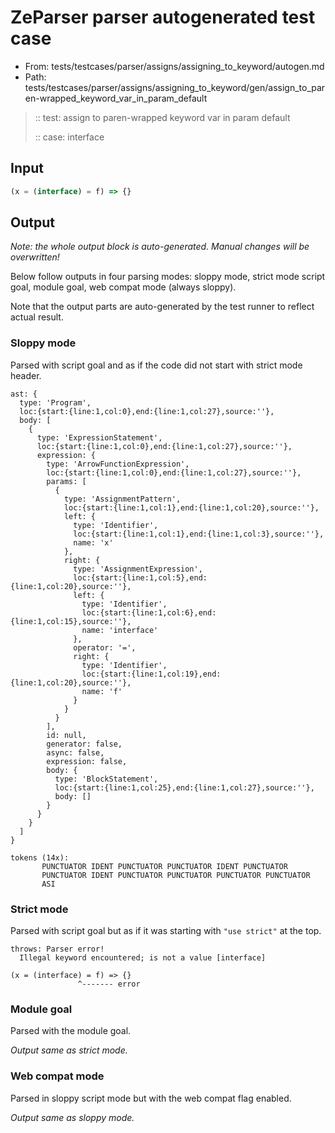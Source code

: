 # ZeParser parser autogenerated test case

- From: tests/testcases/parser/assigns/assigning_to_keyword/autogen.md
- Path: tests/testcases/parser/assigns/assigning_to_keyword/gen/assign_to_paren-wrapped_keyword_var_in_param_default

> :: test: assign to paren-wrapped keyword var in param default
>
> :: case: interface

## Input


`````js
(x = (interface) = f) => {}
`````

## Output

_Note: the whole output block is auto-generated. Manual changes will be overwritten!_

Below follow outputs in four parsing modes: sloppy mode, strict mode script goal, module goal, web compat mode (always sloppy).

Note that the output parts are auto-generated by the test runner to reflect actual result.

### Sloppy mode

Parsed with script goal and as if the code did not start with strict mode header.

`````
ast: {
  type: 'Program',
  loc:{start:{line:1,col:0},end:{line:1,col:27},source:''},
  body: [
    {
      type: 'ExpressionStatement',
      loc:{start:{line:1,col:0},end:{line:1,col:27},source:''},
      expression: {
        type: 'ArrowFunctionExpression',
        loc:{start:{line:1,col:0},end:{line:1,col:27},source:''},
        params: [
          {
            type: 'AssignmentPattern',
            loc:{start:{line:1,col:1},end:{line:1,col:20},source:''},
            left: {
              type: 'Identifier',
              loc:{start:{line:1,col:1},end:{line:1,col:3},source:''},
              name: 'x'
            },
            right: {
              type: 'AssignmentExpression',
              loc:{start:{line:1,col:5},end:{line:1,col:20},source:''},
              left: {
                type: 'Identifier',
                loc:{start:{line:1,col:6},end:{line:1,col:15},source:''},
                name: 'interface'
              },
              operator: '=',
              right: {
                type: 'Identifier',
                loc:{start:{line:1,col:19},end:{line:1,col:20},source:''},
                name: 'f'
              }
            }
          }
        ],
        id: null,
        generator: false,
        async: false,
        expression: false,
        body: {
          type: 'BlockStatement',
          loc:{start:{line:1,col:25},end:{line:1,col:27},source:''},
          body: []
        }
      }
    }
  ]
}

tokens (14x):
       PUNCTUATOR IDENT PUNCTUATOR PUNCTUATOR IDENT PUNCTUATOR
       PUNCTUATOR IDENT PUNCTUATOR PUNCTUATOR PUNCTUATOR PUNCTUATOR
       ASI
`````

### Strict mode

Parsed with script goal but as if it was starting with `"use strict"` at the top.

`````
throws: Parser error!
  Illegal keyword encountered; is not a value [interface]

(x = (interface) = f) => {}
               ^------- error
`````


### Module goal

Parsed with the module goal.

_Output same as strict mode._

### Web compat mode

Parsed in sloppy script mode but with the web compat flag enabled.

_Output same as sloppy mode._
